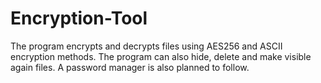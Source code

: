 # Encryption-Tool
The program encrypts and decrypts files using AES256 and ASCII encryption methods. The program can also hide, delete and make visible again files. A password manager is also planned to follow.
